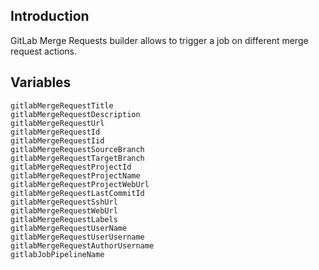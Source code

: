 ## Introduction

GitLab Merge Requests builder allows to trigger a job on different merge request actions.

## Variables
```
gitlabMergeRequestTitle
gitlabMergeRequestDescription
gitlabMergeRequestUrl
gitlabMergeRequestId
gitlabMergeRequestIid
gitlabMergeRequestSourceBranch
gitlabMergeRequestTargetBranch
gitlabMergeRequestProjectId
gitlabMergeRequestProjectName
gitlabMergeRequestProjectWebUrl
gitlabMergeRequestLastCommitId
gitlabMergeRequestSshUrl
gitlabMergeRequestWebUrl
gitlabMergeRequestLabels
gitlabMergeRequestUserName
gitlabMergeRequestUserUsername
gitlabMergeRequestAuthorUsername
gitlabJobPipelineName
```